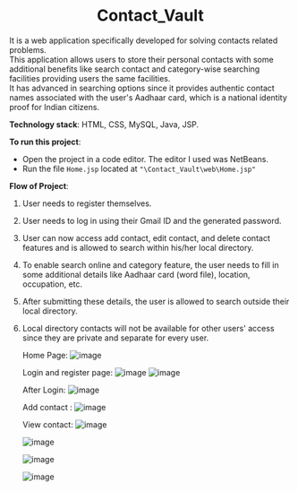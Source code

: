 <h1 style="text-align: center; font-weight: bold;">Contact_Vault</h1>

It is a web application specifically developed for solving contacts related problems.  
This application allows users to store their personal contacts with some additional benefits like search contact and category-wise searching facilities providing users the same facilities.  
It has advanced in searching options since it provides authentic contact names associated with the user's Aadhaar card, which is a national identity proof for Indian citizens.

**Technology stack**: HTML, CSS, MySQL, Java, JSP.

**To run this project**:
- Open the project in a code editor. The editor I used was NetBeans.
- Run the file `Home.jsp` located at `"\Contact_Vault\web\Home.jsp"`

**Flow of Project**:
1. User needs to register themselves.
2. User needs to log in using their Gmail ID and the generated password.
3. User can now access add contact, edit contact, and delete contact features and is allowed to search within his/her local directory.
4. To enable search online and category feature, the user needs to fill in some additional details like Aadhaar card (word file), location, occupation, etc.
5. After submitting these details, the user is allowed to search outside their local directory.
6. Local directory contacts will not be available for other users' access since they are private and separate for every user.

    Home Page:
   ![image](https://github.com/PragatiGautam17/Contact_Vault/assets/123631667/09859994-a3ea-40fb-900b-069bb3e35ac6)

   Login and register page:
   ![image](https://github.com/PragatiGautam17/Contact_Vault/assets/123631667/1ca0b8aa-6dbf-4a61-ad6e-013b5ef196ef)
   ![image](https://github.com/PragatiGautam17/Contact_Vault/assets/123631667/d6c9197e-5a77-4071-84bc-da969a9af586)

   After Login:
   ![image](https://github.com/PragatiGautam17/Contact_Vault/assets/123631667/0dadfe56-2bfe-4d06-802e-cf8d32ac5b7c)

   Add contact :
   ![image](https://github.com/PragatiGautam17/Contact_Vault/assets/123631667/7cb820da-d6e3-46c7-92b4-a5231d926666)

   View contact:
   ![image](https://github.com/PragatiGautam17/Contact_Vault/assets/123631667/f6b50076-b2c0-4366-8aaa-5d6804b3769e)

   ![image](https://github.com/PragatiGautam17/Contact_Vault/assets/123631667/ce0d8d95-395f-44d6-bf78-ca7cc673f5dc)

   ![image](https://github.com/PragatiGautam17/Contact_Vault/assets/123631667/efe519ef-df25-411b-a53d-20d9cfee3fec)

   ![image](https://github.com/PragatiGautam17/Contact_Vault/assets/123631667/ee979539-3d8d-4b93-9135-67383bb5e55f)



